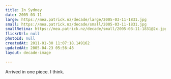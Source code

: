 ```yaml
---
title: In Sydney
date: 2005-03-11
large: https://mea.patrick.nz/decade/large/2005-03-11-1831.jpg
small: https://mea.patrick.nz/decade/small/2005-03-11-1831.jpg
smallRetina: https://mea.patrick.nz/decade/small/2005-03-11-1831@2x.jpg
flickrUrl: null
photoId: null
createdAt: 2011-01-30 11:07:18.149162
updatedAt: 2005-04-23 05:56:48
layout: decade-image

---
```

Arrived in one piece. I think.

